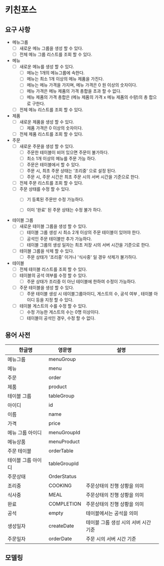 # 키친포스

## 요구 사항
- 메뉴그룹
  - [ ] 새로운 메뉴 그룹을 생성 할 수 있다.
  - [ ] 전체 메뉴 그룹 리스트를 조회 할 수 있다.
  
- 메뉴
  - [ ] 새로운 메뉴를 생성 할 수 있다.
    - [ ] 메뉴는 1개의 메뉴그룹에 속한다.
    - [ ] 메뉴는 최소 1개 이상의 메뉴 제품을 가진다.
    - [ ] 메뉴는 메뉴 가격을 가지며, 메뉴 가격은 0 원 이상의 숫자이다.
    - [ ] 메뉴 가격은 메뉴 제품의 가격 총합을 초과 할 수 없다.
    - [ ] 메뉴 제품의 가격 총합은 (메뉴 제품의 가격 x 메뉴 제품의 수량)의 총 합으로 구한다.
  - [ ] 전체 메뉴 리스트를 조회 할 수 있다.    
  
- 제품
  - [ ] 새로운 제품을 생성 할 수 있다.
    - [ ] 제품 가격은 0 이상의 숫자이다.
  - [ ] 전체 제품 리스트를 조회 할 수 있다.
    
- 주문
  - [ ] 새로운 주문을 생성 할 수 있다.
    - [ ] 주문한 테이블이 비어 있으면 주문이 불가하다.
    - [ ] 최소 1개 이상의 메뉴를 주문 가능 하다.
    - [ ] 주문은 테이블에서 할 수 있다.
    - [ ] 주문 시, 최초 주문 상태는 '조리중' 으로 설정 된다.
    - [ ] 주문 시, 주문 시간은 최초 주문 시의 서버 시간을 기준으로 한다.
  - [ ] 전체 주문 리스트를 조회 할 수 있다.
  - [ ] 주문 상태를 수정 할 수 있다.
    - [ ] 기 등록된 주문만 수정 가능하다.
    - [ ] 이미 '완료' 된 주문 상태는 수정 불가 하다.

  
- 테이블 그룹
  - [ ] 새로운 테이블 그룹을 생성 할 수 있다.
    - [ ] 테이블 그룹 생성 시 최소 2개 이상의 주문 테이블이 있어야 한다.
    - [ ] 공석인 주문 테이블만 추가 가능하다.
    - [ ] 테이블 그룹의 생성 일자는 최초 저장 시의 서버 시간을 기준으로 한다.
  - [ ] 테이블 그룹을 삭제 할 수 있다.
    - [ ] 주문 상태가 '조리중' 이거나 '식사중' 일 경우 삭제가 불가하다.
  
- 테이블
  - [ ] 전체 테이블 리스트를 조회 할 수 있다.
  - [ ] 테이블의 공석 여부를 수정 할 수 있다.
    - [ ] 주문 상태가 조리중 이 아닌 테이블에 한하여 수정이 가능하다. 
  - [ ] 주문 테이블을 생성 할 수 있다.
    - [ ] 주문 테이블 생성 시 테이블그룹아이디, 게스트의 수, 공석 여부 , 테이블 아이디 등을 지정 할 수 있다.
  - [ ] 테이블 게스트의 수를 수정 할 수 있다.
    - [ ] 수정 가능한 게스트의 수는 0명 이상이다.
    - [ ] 테이블이 공석인 경우, 수정 할 수 없다.
    
## 용어 사전

| 한글명 | 영문명 | 설명 |
| --- | --- | --- |
|  메뉴그룹|menuGroup  |  |
| 메뉴 | menu | |
| 주문 | order | |
| 제품 | product | |
| 테이블 그룹 | tableGroup | |
| 아이디 | id | |
| 이름 | name | |
| 가격 | price | |
| 메뉴 그룹 아이디| menuGroupId | |
| 메뉴상품 | menuProduct | |
| 주문 테이블 | orderTable | |
| 테이블 그룹 아이디 | tableGroupId | |
| 주문상태 | OrderStatus | |
| 조리중 | COOKING | 주문상태의 진행 상황을 의미 |
| 식사중 | MEAL | 주문상태의 진행 상황을 의미 |
| 완료 | COMPLETION | 주문상태의 진행 상황을 의미 |
| 공석 | empty | 테이블에서는 공석을 의미 |
| 생성일자 | createDate | 테이블 그룹 생성 시의 서버 시간 기준 |
| 주문일자 | orderDate | 주문 시의 서버 시간 기준 |
## 모델링
